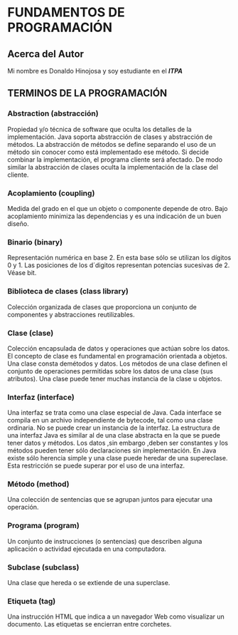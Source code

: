 # FUNDAMENTOS DE PROGRAMACIÓN 

## Acerca del Autor
Mi nombre es Donaldo Hinojosa y soy estudiante en el ***ITPA***



## TERMINOS DE LA PROGRAMACIÓN
### Abstraction (abstracción) 
Propiedad y/o técnica de software que oculta los detalles de
la implementación. Java soporta abstracción de clases y
abstracción de métodos. La abstracción de métodos se
define separando el uso de un método sin conocer como
está implementado ese método. Si decide combinar la
implementación, el programa cliente será afectado. De
modo similar la abstracción de clases oculta la
implementación de la clase del cliente.

 
### Acoplamiento (coupling)
Medida del grado en el que un objeto o componente
depende de otro. Bajo acoplamiento minimiza las
dependencias y es una indicación de un buen diseño.



### Binario (binary) 
Representación numérica en base 2. En esta base sólo se utilizan los dígitos 0 y 1. Las posiciones de los d´digitos representan potencias sucesivas de 2. Véase bit.


### Biblioteca de clases (class library)
Colección organizada de clases que proporciona un
conjunto de componentes y abstracciones reutilizables.

### Clase (clase) 
Colección encapsulada de datos y operaciones que actúan
sobre los datos. El concepto de clase es fundamental en
programación orientada a objetos. Una clase consta
demétodos y datos. Los métodos de una clase definen el
conjunto de operaciones permitidas sobre los datos de una
clase (sus atributos). Una clase puede tener muchas
instancia de la clase u objetos. 

### Interfaz (interface)
Una interfaz se trata como una clase especial de Java. Cada
interface se compila en un archivo independiente de
bytecode, tal como una clase ordinaria. No se puede crear
un instancia de la interfaz. La estructura de una interfaz
Java es similar al de una clase abstracta en la que se puede
tener datos y métodos. Los datos ,sin embargo ,deben ser
constantes y los métodos pueden tener sólo declaraciones
sin implementación. En Java existe sólo herencia simple y
una clase puede heredar de una supereclase. Esta
restricción se puede superar por el uso de una interfaz. 

### Método (method) 
Una colección de sentencias que se agrupan juntos para
ejecutar una operación. 

### Programa (program)
Un conjunto de instrucciones (o sentencias) que describen
alguna aplicación o actividad ejecutada en una
computadora. 

### Subclase (subclass) 
Una clase que hereda o se extiende de una superclase. 

### Etiqueta (tag) 
Una instrucción HTML que indica a un navegador Web
como visualizar un documento. Las etiquetas se encierran
entre corchetes.